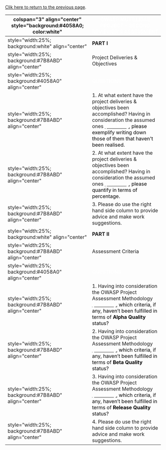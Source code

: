 [Clik here to return to the previous
page](OWASP_Mutillidae_Project_-_Assessment_Frame "wikilink").

| colspan="3" align="center" style="background:\#4058A0; color:white" | <font color="white">**OWASP MUTILLIDAE PROJECT - SECOND REVIEWER'S ASSESSMENT**                                                                                                                                                                                                                       |
| ------------------------------------------------------------------- | ----------------------------------------------------------------------------------------------------------------------------------------------------------------------------------------------------------------------------------------------------------------------------------------------------- |
| style="width:25%; background:white" align="center"                  | **PART I**                                                                                                                                                                                                                                                                                            |
| style="width:25%; background:\#7B8ABD" align="center"               | Project Deliveries & Objectives                                                                                                                                                                                                                                                                       |
| style="width:25%; background:\#4058A0" align="center"               | <font color="white">**QUESTIONS**                                                                                                                                                                                                                                                                     |
| style="width:25%; background:\#7B8ABD" align="center"               | 1\. At what extent have the project deliveries & objectives been accomplished? Having in consideration the assumed ones [<font color="white">(see here)](:OWASP_Mutillidae_Project_-_Roadmap "wikilink")<font color="black">, please exemplify writing down those of them that haven't been realised. |
| style="width:25%; background:\#7B8ABD" align="center"               | 2\. At what extent have the project deliveries & objectives been accomplished? Having in consideration the assumed ones [<font color="white">(see here)](:OWASP_Mutillidae_Project_-_Roadmap "wikilink")<font color="black">, please quantify in terms of percentage.                                 |
| style="width:25%; background:\#7B8ABD" align="center"               | 3\. Please do use the right hand side column to provide advice and make work suggestions.                                                                                                                                                                                                             |
| style="width:25%; background:white" align="center"                  | **PART II**                                                                                                                                                                                                                                                                                           |
| style="width:25%; background:\#7B8ABD" align="center"               | Assessment Criteria                                                                                                                                                                                                                                                                                   |
| style="width:25%; background:\#4058A0" align="center"               | <font color="white">**QUESTIONS**                                                                                                                                                                                                                                                                     |
| style="width:25%; background:\#7B8ABD" align="center"               | 1\. Having into consideration the OWASP Project Assessment Methodology [<font color="white">(see here)](:Category:OWASP_Project_Assessment#Alpha_Quality_Tool_Criteria "wikilink")<font color="black">, which criteria, if any, haven’t been fulfilled in terms of **Alpha Quality** status?          |
| style="width:25%; background:\#7B8ABD" align="center"               | 2\. Having into consideration the OWASP Project Assessment Methodology [<font color="white">(see here)](:Category:OWASP_Project_Assessment#Beta_Quality_Tool_Criteria "wikilink")<font color="black">, which criteria, if any, haven’t been fulfilled in terms of **Beta Quality** status?            |
| style="width:25%; background:\#7B8ABD" align="center"               | 3\. Having into consideration the OWASP Project Assessment Methodology [<font color="white">(see here)](:Category:OWASP_Project_Assessment#Release_Quality_Tool_Criteria "wikilink")<font color="black">, which criteria, if any, haven’t been fulfilled in terms of **Release Quality** status?      |
| style="width:25%; background:\#7B8ABD" align="center"               | 4\. Please do use the right hand side column to provide advice and make work suggestions.                                                                                                                                                                                                             |